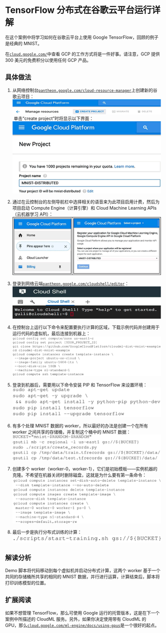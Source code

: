 # TensorFlow 分布式在谷歌云平台运行详解

在这个案例中将学习如何在谷歌云平台上使用 Google TensorFlow，回顾的例子是经典的 MNIST。

在[`cloud.google.com/`](https://cloud.google.com/)中查看 GCP 的工作方式将是一件好事。请注意，GCP 提供 300 美元的免费积分以使用任何 GCP 产品。

## 具体做法

1.  从网络控制台[`pantheon.google.com/cloud-resource-manager`](https://pantheon.google.com/cloud-resource-manager)上创建新的谷歌云项目：
    ![](img/b1a9dc6c937e30b684b37bb59e66c0b2.jpg)
     单击“create project”时将显示以下界面：
    ![](img/8d0fe26151751367c4cf97cfbcd25b03.jpg)

2.  通过在云控制台的左侧导航栏中选择相关的语音来为此项目启用计费，然后为项目启动 Compute Engine（计算引擎）和 Cloud Machine Learning APIs（云机器学习 API）：
    ![](img/38f3d02ec487147ad32c1313b6d5e43b.jpg)

3.  登录到网络云端[`pantheon.google.com/cloudshell/editor`](https://pantheon.google.com/cloudshell/editor)：
    ![](img/1a8f9524c3e0490e261fb68ae9bf9cc8.jpg)

4.  在控制台上运行以下命令来配置要执行计算的区域，下载示例代码并创建用于运行代码的虚拟机，最后连接到机器上：
    ![](img/ee6acdd4a91458696f3c751b3a75f79b.jpg)

5.  登录到机器后，需要用以下命令安装 PIP 和 TensorFlow 来设置环境：
    ![](img/3765b32e46cc2dc4d75645378d36c19e.jpg)

6.  有多个处理 MNIST 数据的 worker，所以最好的办法是创建一个在所有 worker 之间共享的存储桶，并复制这个桶中的 MNIST 数据：
    ![](img/c13c6a95bb354ec8088e1d1e1c631493.jpg)

7.  创建多个 worker（worker-0，worker-1），它们是初始模板——实例机器的克隆。不希望在机器关闭时删除磁盘，这就是为什么要有第一条命令：
    ![](img/6aa29c4ee012c68e957183211becfc41.jpg)

8.  最后一步是执行分布式训练的计算：
    ![](img/e5290c80a2aefe7d2eed69a42bb6c4c1.jpg)

## 解读分析

Demo 脚本将代码移动到每个虚拟机并启动分布式计算，这两个 worker 基于一个共同的存储桶所共享的相同的 MNIST 数据，并行进行运算，计算结束后，脚本将打印训练模型的位置。

## 扩展阅读

如果不想管理 TensorFlow，那么可使用 Google 运行的托管版本，这是在下一个案例中所描述的 CloudML 服务。另外，如果你决定使用带有 CloudML 的 GPU，那么[`cloud.google.com/ml-engine/docs/using-gpus`](https://cloud.google.com/ml-engine/docs/using-gpus)是一个很好的起点。